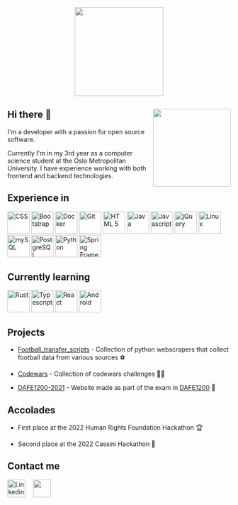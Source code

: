 <div align="center">
<img height="200" align="center" src="https://media2.giphy.com/media/ryRe2vuYIQ3RQ5eMtY/giphy.gif?cid=ecf05e47vesz4chmvnbpx9cmrx20pnqgc38o2p8omchuob04&rid=giphy.gif&ct=s">
</div>
<div>
<img align="right" height="175" src="https://c.tenor.com/NeJfHqkmdMIAAAAi/tux-linux-penguin.gif"/>
<h2>Hi there 👋</h2>

I'm a developer with a passion for open source software.

Currently I'm in my 3rd year as a computer science student at the Oslo Metropolitan University. I have experience working with both frontend and backend technologies.

</div>
<h2>Experience in</h2>
<div>
<img src="https://cdn.jsdelivr.net/gh/devicons/devicon/icons/css3/css3-original.svg" width="50" alt="CSS"/>
<img src="https://cdn.jsdelivr.net/gh/devicons/devicon/icons/bootstrap/bootstrap-original.svg" width="50" alt="Bootstrap"/>
<img src="https://cdn.jsdelivr.net/gh/devicons/devicon/icons/docker/docker-original.svg" width="50" alt="Docker"/>
<img src="https://cdn.jsdelivr.net/gh/devicons/devicon/icons/git/git-original.svg" width="50" alt="Git"/>
<img src="https://cdn.jsdelivr.net/gh/devicons/devicon/icons/html5/html5-original.svg" width="50" alt="HTML 5"/>
<img src="https://cdn.jsdelivr.net/gh/devicons/devicon/icons/java/java-original.svg" width="50" alt="Java"/>
<img src="https://cdn.jsdelivr.net/gh/devicons/devicon/icons/javascript/javascript-original.svg" width="50" alt="Javascript"/>
<img src="https://cdn.jsdelivr.net/gh/devicons/devicon/icons/jquery/jquery-original.svg" width="50" alt="jQuery"/>
<img src="https://cdn.jsdelivr.net/gh/devicons/devicon/icons/linux/linux-original.svg" width="50" alt="Linux"/>
<img src="https://cdn.jsdelivr.net/gh/devicons/devicon/icons/mysql/mysql-original.svg" width="50" alt="mySQL"/>
<img src="https://cdn.jsdelivr.net/gh/devicons/devicon/icons/postgresql/postgresql-original.svg" width="50" alt="PostgreSQL"/>
<img src="https://cdn.jsdelivr.net/gh/devicons/devicon/icons/python/python-original.svg" width="50" alt="Python"/>
<img src="https://cdn.jsdelivr.net/gh/devicons/devicon/icons/spring/spring-original.svg" width="50" alt="Spring Framework"/>
</div>

<h2>Currently learning</h2>
<div>
<img src="https://cdn.jsdelivr.net/gh/devicons/devicon/icons/rust/rust-plain.svg" width="50" alt="Rust"/>
<img src="https://cdn.jsdelivr.net/gh/devicons/devicon/icons/typescript/typescript-original.svg" width ="50" alt="Typescript"/>
<img src="https://cdn.jsdelivr.net/gh/devicons/devicon/icons/react/react-original.svg" width="50" alt="React"/>
<img src="https://cdn.jsdelivr.net/gh/devicons/devicon/icons/android/android-original.svg" width="50" alt="Android"/>
</div>

## Projects
- [Football_transfer_scripts](https://github.com/krissmed/Football-transfer-scripts) - Collection of python webscrapers that collect football data from various sources ⚽

- [Codewars](https://github.com/krissmed/Codewars) - Collection of codewars challenges 👨‍💻

- [DAFE1200-2021](https://github.com/krissmed/DAFE1200-2021) - Website made as part of the exam in [DAFE1200](https://student.oslomet.no/en/studier/-/studieinfo/emne/DAFE1200/2020/H%C3%98ST) 📝

## Accolades

- First place at the 2022 Human Rights Foundation Hackathon 🏆

- Second place at the 2022 Cassini Hackathon 🥈
<h2>Contact me</h2>
<div>
<a href="https://www.linkedin.com/in/kristian-smedsrod/"><img src="https://cdn.jsdelivr.net/gh/devicons/devicon/icons/linkedin/linkedin-original.svg" width="40" alt="Linkedin"/></a>
<img src="https://upload.wikimedia.org/wikipedia/commons/5/59/Empty.png" width="10">
<a href="mailto:krissmed@protonmail.com"><img src="https://www.svgrepo.com/show/19046/email-at.svg" width="40"></a>
</div>
